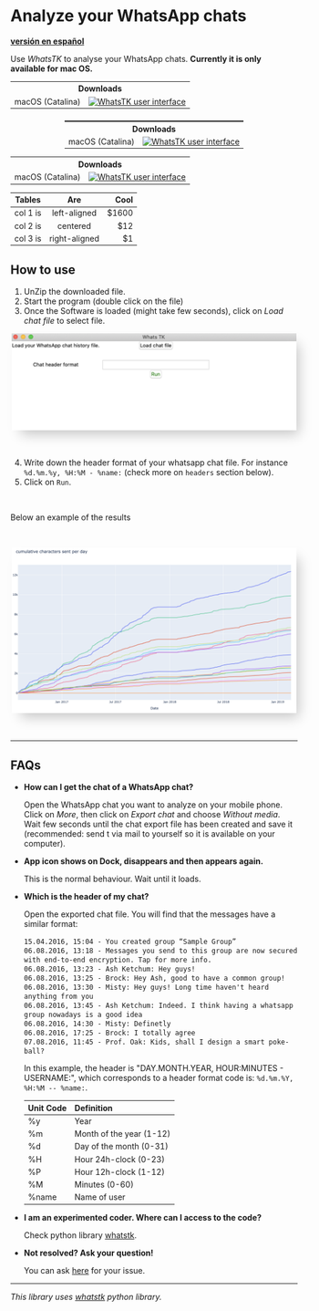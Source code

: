 # Analyze your WhatsApp chats
**[versión en español](esp.md)**

Use *WhatsTK* to analyse your WhatsApp chats. **Currently it is only available for mac OS.**

<!-- <p style="text-align: center;"> -->
<table class="tg" align="center">
    <tr>
        <th class="tg-fymr" colspan="2">Downloads</th>
    </tr>
    <tr>
        <td class="tg-0pky">macOS (Catalina)</td>
    <td class="tg-0pky"><a href="dist/WhatsTK.zip"><img src="https://img.shields.io/badge/download_zip_⬇-brightgreen.svg"
    alt="WhatsTK user interface" width="100%"></a>
    </td>
    </tr>
</table>


<table class="tg" style="display: flex; justify-content: center;">
    <tr>
        <th class="tg-fymr" colspan="2">Downloads</th>
    </tr>
    <tr>
        <td class="tg-0pky">macOS (Catalina)</td>
    <td class="tg-0pky"><a href="dist/WhatsTK.zip"><img src="https://img.shields.io/badge/download_zip_⬇-brightgreen.svg"
    alt="WhatsTK user interface" width="100%"></a>
    </td>
    </tr>
</table>



<p align="center">
<table class="tg">
    <tr>
        <th class="tg-fymr" colspan="2">Downloads</th>
    </tr>
    <tr>
        <td class="tg-0pky">macOS (Catalina)</td>
    <td class="tg-0pky"><a href="dist/WhatsTK.zip"><img src="https://img.shields.io/badge/download_zip_⬇-brightgreen.svg"
    alt="WhatsTK user interface" width="100%"></a>
    </td>
    </tr>
</table>
</p>

<!-- </p> -->

<center>

| Tables   |      Are      |  Cool |
|----------|:-------------:|------:|
| col 1 is |  left-aligned | $1600 |
| col 2 is |    centered   |   $12 |
| col 3 is | right-aligned |    $1 |

</center>


## How to use

1. UnZip the downloaded file.
2. Start the program (double click on the file)
3. Once the Software is loaded (might take few seconds), click on _Load chat file_ to select file.

<p style="text-align: center;">
<img src="assets/app-screenshot.png" alt="WhatsTK user interface" width="500" height='auto' style="box-shadow: 10px 13px 21px -6px
rgba(0,0,0,0.22);">
</p>
<br>

4. Write down the header format of your whatsapp chat file. For instance `%d.%m.%y, %H:%M - %name:` (check more on
   `headers` section below).
5. Click on `Run`.

<br>

Below an example of the results

<br>
<p style="text-align: center;">
<img src="assets/stats.png" alt="WhatsTK user interface" width="500" height='auto' style="box-shadow: 10px 13px 21px -6px
rgba(0,0,0,0.22);">
</p>
<br>

---
## FAQs

* **How can I get the chat of a WhatsApp chat?**

    Open the WhatsApp chat you want to analyze on your mobile phone. Click on _More_, then click on _Export chat_ and
    choose _Without media_. Wait few seconds until the chat export file has been created and save it (recommended: send t via mail to yourself so it is available on your computer).


* **App icon shows on Dock, disappears and then appears again.**

    This is the normal behaviour. Wait until it loads.

* **Which is the header of my chat?**

    Open the exported chat file. You will find that the messages have a similar format:

    ```
    15.04.2016, 15:04 - You created group “Sample Group”
    06.08.2016, 13:18 - Messages you send to this group are now secured with end-to-end encryption. Tap for more info.
    06.08.2016, 13:23 - Ash Ketchum: Hey guys!
    06.08.2016, 13:25 - Brock: Hey Ash, good to have a common group!
    06.08.2016, 13:30 - Misty: Hey guys! Long time haven't heard anything from you
    06.08.2016, 13:45 - Ash Ketchum: Indeed. I think having a whatsapp group nowadays is a good idea
    06.08.2016, 14:30 - Misty: Definetly
    06.08.2016, 17:25 - Brock: I totally agree
    07.08.2016, 11:45 - Prof. Oak: Kids, shall I design a smart poke-ball?
    ```

    In this example, the header is "DAY.MONTH.YEAR, HOUR:MINUTES - USERNAME:", which corresponds to a header format code
    is: `%d.%m.%Y, %H:%M -- %name:`.
    
    | Unit Code | Definition               |
    |-----------|--------------------------|
    | %y        | Year                     |
    | %m        | Month of the year (1-12) |
    | %d        | Day of the month (0-31)  |
    | %H        | Hour 24h-clock (0-23)    |
    | %P        | Hour 12h-clock (1-12)    |
    | %M        | Minutes (0-60)           |
    | %name     | Name of user             |

* **I am an experimented coder. Where can I access to the code?**

    Check python library [whatstk](https://lcsrg.me/whatstk).

* **Not resolved? Ask your question!**
    
    You can ask [here](https://github.com/lucasrodes/whatstk-gui/issues) for your issue.
---

*This library uses [whatstk](https://lcsrg.me/whatstk) python library.*